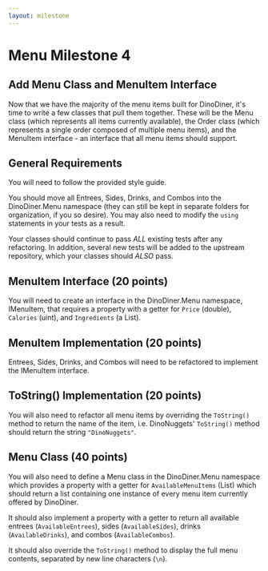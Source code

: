 ```yaml
---
layout: milestone
---
```


# Menu Milestone 4

## Add Menu Class and MenuItem Interface

Now that we have the majority of the menu items built for DinoDiner, it's time to write a few classes that pull them together.  These will be the Menu class (which represents all items currently available), the Order class (which represents a single order composed of multiple menu items), and the MenuItem interface - an interface that all menu items should support.

## General Requirements
You will need to follow the provided style guide.

You should move all Entrees, Sides, Drinks, and Combos into the DinoDiner.Menu namespace (they can still be kept in separate folders for organization, if you so desire).  You may also need to modify the `using` statements in your tests as a result.

Your classes should continue to pass _ALL_ existing tests after any refactoring.  In addition, several new tests will be added to the upstream repository, which your classes should _ALSO_ pass.

## MenuItem Interface (20 points)

You will need to create an interface in the DinoDiner.Menu namespace, IMenuItem, that requires a property with a getter for `Price` (double), `Calories` (uint), and `Ingredients` (a List<string>).

## MenuItem Implementation (20 points)

Entrees, Sides, Drinks, and Combos will need to be refactored to implement the IMenuItem interface.

## ToString() Implementation (20 points)

You will also need to refactor all menu items by overriding the `ToString()` method to return the name of the item, i.e. DinoNuggets' `ToString()` method should return the string `"DinoNuggets"`.

## Menu Class (40 points)

You will also need to define a Menu class in the DinoDiner.Menu namespace which provides a property with a getter for `AvailableMenuItems` (List<MenuItem>) which should return a list containing one instance of every menu item currently offered by DinoDiner.

It should also implement a property with a getter to return all available entrees (`AvailableEntrees`), sides (`AvailableSides`), drinks (`AvailableDrinks`), and combos (`AvailableCombos`).

It should also override the `ToString()` method to display the full menu contents, separated by new line characters (`\n`).
